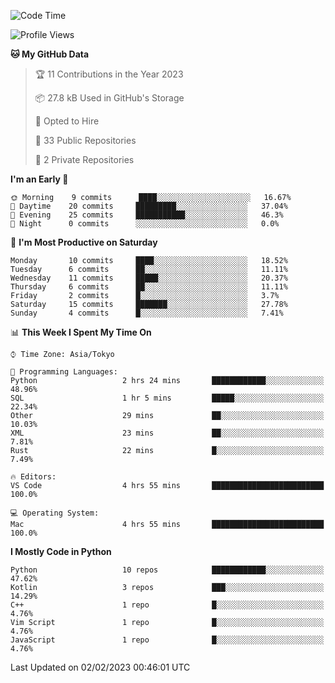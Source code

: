 <!--START_SECTION:waka-->
![Code Time](http://img.shields.io/badge/Code%20Time-551%20hrs%2039%20mins-blue)

![Profile Views](http://img.shields.io/badge/Profile%20Views-0-blue)

**🐱 My GitHub Data** 

> 🏆 11 Contributions in the Year 2023
 > 
> 📦 27.8 kB Used in GitHub's Storage 
 > 
> 💼 Opted to Hire
 > 
> 📜 33 Public Repositories 
 > 
> 🔑 2 Private Repositories  
 > 
**I'm an Early 🐤** 

```text
🌞 Morning    9 commits      ████░░░░░░░░░░░░░░░░░░░░░   16.67% 
🌆 Daytime    20 commits     █████████░░░░░░░░░░░░░░░░   37.04% 
🌃 Evening    25 commits     ███████████░░░░░░░░░░░░░░   46.3% 
🌙 Night      0 commits      ░░░░░░░░░░░░░░░░░░░░░░░░░   0.0%

```
📅 **I'm Most Productive on Saturday** 

```text
Monday       10 commits     ████░░░░░░░░░░░░░░░░░░░░░   18.52% 
Tuesday      6 commits      ██░░░░░░░░░░░░░░░░░░░░░░░   11.11% 
Wednesday    11 commits     █████░░░░░░░░░░░░░░░░░░░░   20.37% 
Thursday     6 commits      ██░░░░░░░░░░░░░░░░░░░░░░░   11.11% 
Friday       2 commits      █░░░░░░░░░░░░░░░░░░░░░░░░   3.7% 
Saturday     15 commits     ███████░░░░░░░░░░░░░░░░░░   27.78% 
Sunday       4 commits      █░░░░░░░░░░░░░░░░░░░░░░░░   7.41%

```


📊 **This Week I Spent My Time On** 

```text
⌚︎ Time Zone: Asia/Tokyo

💬 Programming Languages: 
Python                   2 hrs 24 mins       ████████████░░░░░░░░░░░░░   48.96% 
SQL                      1 hr 5 mins         █████░░░░░░░░░░░░░░░░░░░░   22.34% 
Other                    29 mins             ██░░░░░░░░░░░░░░░░░░░░░░░   10.03% 
XML                      23 mins             ██░░░░░░░░░░░░░░░░░░░░░░░   7.81% 
Rust                     22 mins             █░░░░░░░░░░░░░░░░░░░░░░░░   7.49%

🔥 Editors: 
VS Code                  4 hrs 55 mins       █████████████████████████   100.0%

💻 Operating System: 
Mac                      4 hrs 55 mins       █████████████████████████   100.0%

```

**I Mostly Code in Python** 

```text
Python                   10 repos            ████████████░░░░░░░░░░░░░   47.62% 
Kotlin                   3 repos             ███░░░░░░░░░░░░░░░░░░░░░░   14.29% 
C++                      1 repo              █░░░░░░░░░░░░░░░░░░░░░░░░   4.76% 
Vim Script               1 repo              █░░░░░░░░░░░░░░░░░░░░░░░░   4.76% 
JavaScript               1 repo              █░░░░░░░░░░░░░░░░░░░░░░░░   4.76%

```



 Last Updated on 02/02/2023 00:46:01 UTC
<!--END_SECTION:waka-->

